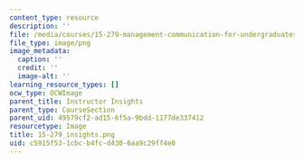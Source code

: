 ```yaml
---
content_type: resource
description: ''
file: /media/courses/15-279-management-communication-for-undergraduates-fall-2012/c5915f531cbcb4fcd4306aa9c29ff4e0_15-279_insights.png
file_type: image/png
image_metadata:
  caption: ''
  credit: ''
  image-alt: ''
learning_resource_types: []
ocw_type: OCWImage
parent_title: Instructor Insights
parent_type: CourseSection
parent_uid: 49579cf2-ad15-6f5a-9bdd-1177de337412
resourcetype: Image
title: 15-279_insights.png
uid: c5915f53-1cbc-b4fc-d430-6aa9c29ff4e0
---
```

